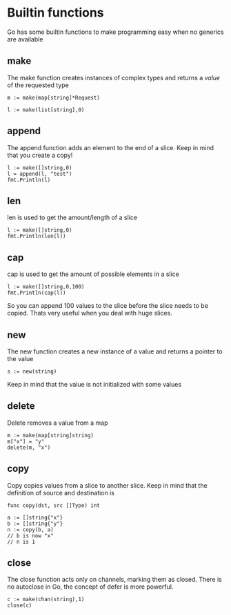 # Builtin functions

Go has some builtin functions to make programming easy when no generics are available

## make

The make function creates instances of complex types and returns a *value* of the requested type

```golang
m := make(map[string]*Request)

l := make(list[string],0)
```


## append

The append function adds an element to the end of a slice.
Keep in mind that you create a copy!

```golang
l := make([]string,0)
l = append(l, "test")
fmt.Println(l)
```


## len

len is used to get the amount/length of a slice
```golang
l := make([]string,0)
fmt.Println(len(l))
```

## cap

cap is used to get the amount of possible elements in a slice

```golang
l := make([]string,0,100)
fmt.Println(cap(l))
```
So you can append 100 values to the slice before the slice needs to be copied.
Thats very useful when you deal with huge slices.

## new

The new function creates a new instance of a value and returns a pointer to the value

```golang
s := new(string)
```

Keep in mind that the value is not initialized with some values


## delete

Delete removes a value from a map

```golang
m := make(map[string]string)
m["x"] = "y"
delete(m, "x")
```


## copy

Copy copies values from a slice to another slice.
Keep in mind that the definition of source and destination is 
```golang
func copy(dst, src []Type) int
```


```golang
a := []string{"x"}
b := []string{"y"}
n := copy(b, a)
// b is now "x"
// n is 1
```

## close

The close function acts only on channels, marking them as closed.
There is no autoclose in Go, the concept of defer is more powerful.

```golang
c := make(chan(string),1)
close(c)
```

